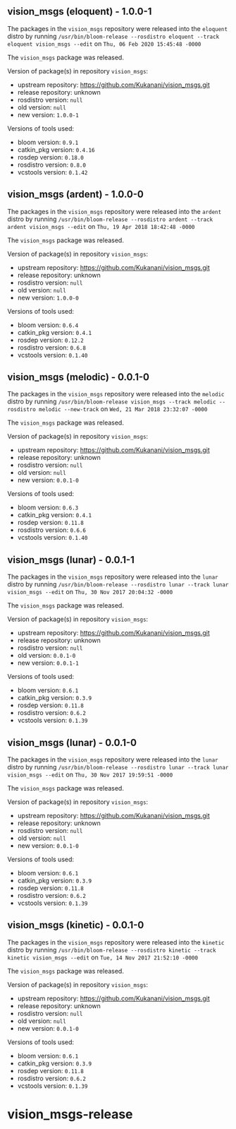 ## vision_msgs (eloquent) - 1.0.0-1

The packages in the `vision_msgs` repository were released into the `eloquent` distro by running `/usr/bin/bloom-release --rosdistro eloquent --track eloquent vision_msgs --edit` on `Thu, 06 Feb 2020 15:45:48 -0000`

The `vision_msgs` package was released.

Version of package(s) in repository `vision_msgs`:

- upstream repository: https://github.com/Kukanani/vision_msgs.git
- release repository: unknown
- rosdistro version: `null`
- old version: `null`
- new version: `1.0.0-1`

Versions of tools used:

- bloom version: `0.9.1`
- catkin_pkg version: `0.4.16`
- rosdep version: `0.18.0`
- rosdistro version: `0.8.0`
- vcstools version: `0.1.42`


## vision_msgs (ardent) - 1.0.0-0

The packages in the `vision_msgs` repository were released into the `ardent` distro by running `/usr/bin/bloom-release --rosdistro ardent --track ardent vision_msgs --edit` on `Thu, 19 Apr 2018 18:42:48 -0000`

The `vision_msgs` package was released.

Version of package(s) in repository `vision_msgs`:

- upstream repository: https://github.com/Kukanani/vision_msgs.git
- release repository: unknown
- rosdistro version: `null`
- old version: `null`
- new version: `1.0.0-0`

Versions of tools used:

- bloom version: `0.6.4`
- catkin_pkg version: `0.4.1`
- rosdep version: `0.12.2`
- rosdistro version: `0.6.8`
- vcstools version: `0.1.40`


## vision_msgs (melodic) - 0.0.1-0

The packages in the `vision_msgs` repository were released into the `melodic` distro by running `/usr/bin/bloom-release vision_msgs --track melodic --rosdistro melodic --new-track` on `Wed, 21 Mar 2018 23:32:07 -0000`

The `vision_msgs` package was released.

Version of package(s) in repository `vision_msgs`:

- upstream repository: https://github.com/Kukanani/vision_msgs.git
- release repository: unknown
- rosdistro version: `null`
- old version: `null`
- new version: `0.0.1-0`

Versions of tools used:

- bloom version: `0.6.3`
- catkin_pkg version: `0.4.1`
- rosdep version: `0.11.8`
- rosdistro version: `0.6.6`
- vcstools version: `0.1.40`


## vision_msgs (lunar) - 0.0.1-1

The packages in the `vision_msgs` repository were released into the `lunar` distro by running `/usr/bin/bloom-release --rosdistro lunar --track lunar vision_msgs --edit` on `Thu, 30 Nov 2017 20:04:32 -0000`

The `vision_msgs` package was released.

Version of package(s) in repository `vision_msgs`:

- upstream repository: https://github.com/Kukanani/vision_msgs.git
- release repository: unknown
- rosdistro version: `null`
- old version: `0.0.1-0`
- new version: `0.0.1-1`

Versions of tools used:

- bloom version: `0.6.1`
- catkin_pkg version: `0.3.9`
- rosdep version: `0.11.8`
- rosdistro version: `0.6.2`
- vcstools version: `0.1.39`


## vision_msgs (lunar) - 0.0.1-0

The packages in the `vision_msgs` repository were released into the `lunar` distro by running `/usr/bin/bloom-release --rosdistro lunar --track lunar vision_msgs --edit` on `Thu, 30 Nov 2017 19:59:51 -0000`

The `vision_msgs` package was released.

Version of package(s) in repository `vision_msgs`:

- upstream repository: https://github.com/Kukanani/vision_msgs.git
- release repository: unknown
- rosdistro version: `null`
- old version: `null`
- new version: `0.0.1-0`

Versions of tools used:

- bloom version: `0.6.1`
- catkin_pkg version: `0.3.9`
- rosdep version: `0.11.8`
- rosdistro version: `0.6.2`
- vcstools version: `0.1.39`


## vision_msgs (kinetic) - 0.0.1-0

The packages in the `vision_msgs` repository were released into the `kinetic` distro by running `/usr/bin/bloom-release --rosdistro kinetic --track kinetic vision_msgs --edit` on `Tue, 14 Nov 2017 21:52:10 -0000`

The `vision_msgs` package was released.

Version of package(s) in repository `vision_msgs`:

- upstream repository: https://github.com/Kukanani/vision_msgs.git
- release repository: unknown
- rosdistro version: `null`
- old version: `null`
- new version: `0.0.1-0`

Versions of tools used:

- bloom version: `0.6.1`
- catkin_pkg version: `0.3.9`
- rosdep version: `0.11.8`
- rosdistro version: `0.6.2`
- vcstools version: `0.1.39`


# vision_msgs-release